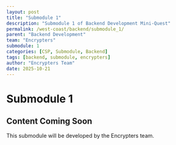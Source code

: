 ```yaml
---
layout: post
title: "Submodule 1"
description: "Submodule 1 of Backend Development Mini-Quest"
permalink: /west-coast/backend/submodule_1/
parent: "Backend Development"
team: "Encrypters"
submodule: 1
categories: [CSP, Submodule, Backend]
tags: [backend, submodule, encrypters]
author: "Encrypters Team"
date: 2025-10-21
---
```


# Submodule 1

## Content Coming Soon
This submodule will be developed by the Encrypters team.

